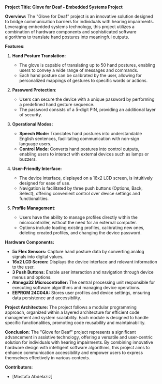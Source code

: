 **Project Title: Glove for Deaf - Embedded Systems Project**

**Overview:**
The "Glove for Deaf" project is an innovative solution designed to bridge communication barriers for individuals with hearing impairments. Leveraging embedded systems technology, this project utilizes a combination of hardware components and sophisticated software algorithms to translate hand postures into meaningful outputs.

**Features:**
1. **Hand Posture Translation:**
   - The glove is capable of translating up to 50 hand postures, enabling users to convey a wide range of messages and commands.
   - Each hand posture can be calibrated by the user, allowing for personalized mappings of gestures to specific words or actions.

2. **Password Protection:**
   - Users can secure the device with a unique password by performing a predefined hand gesture sequence.
   - The password consists of a 5-digit PIN, providing an additional layer of security.

3. **Operational Modes:**
   - **Speech Mode:** Translates hand postures into understandable English sentences, facilitating communication with non-sign language users.
   - **Control Mode:** Converts hand postures into control outputs, enabling users to interact with external devices such as lamps or buzzers.

4. **User-Friendly Interface:**
   - The device interface, displayed on a 16x2 LCD screen, is intuitively designed for ease of use.
   - Navigation is facilitated by three push buttons (Options, Back, Select), offering convenient control over device settings and functionalities.

5. **Profile Management:**
   - Users have the ability to manage profiles directly within the microcontroller, without the need for an external computer.
   - Options include loading existing profiles, calibrating new ones, deleting created profiles, and changing the device password.

**Hardware Components:**
- **5x Flex Sensors:** Capture hand posture data by converting analog signals into digital values.
- **16x2 LCD Screen:** Displays the device interface and relevant information to the user.
- **3 Push Buttons:** Enable user interaction and navigation through device menus and options.
- **Atmega32 Microcontroller:** The central processing unit responsible for executing software algorithms and managing device operations.
- **EEPROM 24C04A:** Stores user profiles and device settings, ensuring data persistence and accessibility.

**Project Architecture:**
The project follows a modular programming approach, organized within a layered architecture for efficient code management and system scalability. Each module is designed to handle specific functionalities, promoting code reusability and maintainability.

**Conclusion:**
The "Glove for Deaf" project represents a significant advancement in assistive technology, offering a versatile and user-centric solution for individuals with hearing impairments. By combining innovative hardware design with intelligent software algorithms, this project aims to enhance communication accessibility and empower users to express themselves effectively in various contexts.

**Contributors:**
- [Mostafa Abdelaziz]

